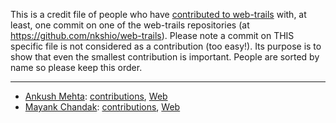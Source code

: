 This is a credit file of people who have [contributed to web-trails](https://github.com/nkshio/web-trails/graphs/contributors) with, at least,
one commit on one of the web-trails repositories (at https://github.com/nkshio/web-trails).
Please note a commit on THIS specific file is not considered as a contribution
(too easy!). Its purpose is to show that even the smallest contribution is important.
People are sorted by name so please keep this order.

---

* [Ankush Mehta][nkshio]: [contributions][c-nkshio], [Web][web-nkshio]
* [Mayank Chandak][nkshio]: [contributions][c-nkshio], [Web][web-nkshio]

[nkshio]: https://github.com/nkshio
[c-nkshio]: https://github.com/nkshio/web-trails/commits?author=nkshio
[web-nkshio]: https://nksh.io
[chandakmayank]: https://github.com/chandakmayank
[c-chandakmayank]: https://github.com/nkshio/web-trails/commits?author=chandakmayank
[web-chandakmayank]: https://groundbreak.in
